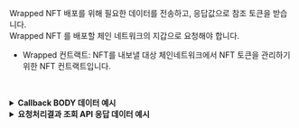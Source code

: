 Wrapped NFT 배포를 위해 필요한 데이터를 전송하고, 응답값으로 참조 토큰을 받습니다.   
Wrapped NFT 를 배포할 체인 네트워크의 지갑으로 요청해야 합니다.
<br />
* Wrapped 컨트랙트: NFT를 내보낼 대상 체인네트워크에서 NFT 토큰을 관리하기 위한 NFT 컨트랙트입니다.

<p><br/></p>

<details/>
  <summary><b>Callback BODY 데이터 예시</b></summary>

```json
{
  "request_id": "fcfb0390-9f64-4ba9-8c53-b748de1c4819",
  "status": "COMPLETE",
  "results": {
    "transaction_gas_used": 470643,
    "finished_at": "2024-12-04T17:05:47+09:00",
    "contract": {
      "symbol": "WCCMPNFT3",
      "network_chain_id": 11,
      "contract_id": "d6c2df09-51b2-4978-a296-41a5dde43bbb",
      "name": "Wrapped CCMP NFT3",
      "ids": [],
      "owner_address": "0x50e9Bdae45DBfc4D7f999F54a3742aE47F79a3D4",
      "contract_address": "0x4e0c3b10ac568735aba2e092003810b678c2f10e",
      "is_burnable": false
    },
    "transaction_fee": "0.037651440000000000",
    "transaction_hash": "0x6825a1308d64b1ed36b842113acc9ab9d1164dd320e37e9be53df7d94f472b91",
    "requested_at": "2024-12-04T08:05:44+09:00"
  }
}
```

</details>

<details>
  <summary><b>요청처리결과 조회 API 응답 데이터 예시</b></summary>

```json
{
    "code": "20000",
    "message": "SUCCESS",
    "request_id": "fcfb0390-9f64-4ba9-8c53-b748de1c4819",
    "status": "COMPLETE",
    "results": {
        "transaction_gas_used": 470643,
        "finished_at": "2024-12-04T17:05:48+09:00",
        "contract": {
            "symbol": "WCCMPNFT3",
            "network_chain_id": 11,
            "contract_id": "d6c2df09-51b2-4978-a296-41a5dde43bbb",
            "name": "Wrapped CCMP NFT3",
            "ids": [],
            "owner_address": "0x50e9Bdae45DBfc4D7f999F54a3742aE47F79a3D4",
            "contract_address": "0x4e0c3b10ac568735aba2e092003810b678c2f10e",
            "is_burnable": false
        },
        "transaction_fee": "0.037651440000000000",
        "transaction_hash": "0x6825a1308d64b1ed36b842113acc9ab9d1164dd320e37e9be53df7d94f472b91",
        "requested_at": "2024-12-04T08:05:44+09:00"
    }
}
```

</details>
